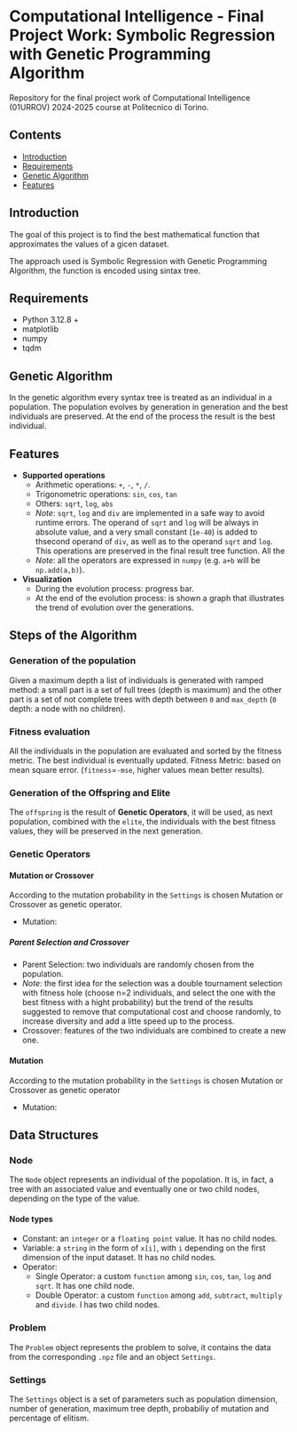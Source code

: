 # Computational Intelligence - Final Project Work: Symbolic Regression with Genetic Programming Algorithm
Repository for the final project work of Computational Intelligence (01URROV) 2024-2025 course at Politecnico di Torino.


## Contents
- [Introduction](#introduction)
- [Requirements](#requirements)
- [Genetic Algorithm](#genetic-algorithm)
- [Features](#features)


## Introduction
The goal of this project is to find the best mathematical function that approximates the values of a gicen dataset.

The approach used is Symbolic Regression with Genetic Programming Algorithm, the function is encoded using sintax tree.


## Requirements
- Python 3.12.8 +
- matplotlib
- numpy
- tqdm


## Genetic Algorithm
In the genetic algorithm every syntax tree is treated as an individual in a population. The population evolves by generation in generation and the best individuals are preserved. At the end of the process the result is the best individual.


## Features
- **Supported operations**
  - Arithmetic operations: `+`, `-`, `*`, `/`.
  - Trigonometric operations: `sin`, `cos`, `tan`
  - Others: `sqrt`, `log`, `abs`
  - *Note*: `sqrt`, `log` and `div` are implemented in a safe way to avoid runtime errors. The operand of `sqrt` and `log` will be always in absolute value, and a very small constant (`1e-40`) is added to thsecond operand of `div`, as well as to the operand `sqrt` and `log`. This operations are preserved in the final result tree function.
  All the 
  - *Note*: all the operators are expressed in `numpy` (e.g. `a+b` will be `np.add(a,b)`).
- **Visualization**
  - During the evolution process: progress bar.
  - At the end of the evolution process: is shown a graph that illustrates the trend of evolution over the generations.


## Steps of the Algorithm
### Generation of the population
Given a maximum depth a list of individuals is generated with ramped method: a small part is a set of full trees (depth is maximum) and the other part is a set of not complete trees with depth between `0` and `max_depth` (`0` depth: a node with no children).

### Fitness evaluation
All the individuals in the population are evaluated and sorted by the fitness metric. The best individual is eventually updated.
Fitness Metric: based on mean square error. (`fitness`=`-mse`, higher values mean better results).

### Generation of the Offspring and Elite
The `offspring` is the result of **Genetic Operators**, it will be used, as next population, combined with the `elite`, the individuals with the best fitness values, they will be preserved in the next generation.

### Genetic Operators
#### Mutation or Crossover
According to the mutation probability in the `Settings` is chosen Mutation or Crossover as genetic operator.
- Mutation:
##### Parent Selection and Crossover
- Parent Selection: two individuals are randomly chosen from the population.
- *Note*: the first idea for the selection was a double tournament selection with fitness hole (choose n=2 individuals, and select the one with the best fitness with a hight probability) but the trend of the results suggested to remove that computational cost and choose randomly, to increase diversity and add a litte speed up to the process.
- Crossover: features of the two individuals are combined to create a new one.
#### Mutation
According to the mutation probability in the `Settings` is chosen Mutation or Crossover as genetic operator
- Mutation:



## Data Structures
### Node
The `Node` object represents an individual of the popolation. It is, in fact, a tree with an associated value and eventually one or two child nodes, depending on the type of the value.
#### Node types
- Constant: an `integer` or a `floating point` value. It has no child nodes.
- Variable: a `string` in the form of `x[i]`, with `i` depending on the first dimension of the input dataset. It has no child nodes.
- Operator:
  - Single Operator: a custom `function` among `sin`, `cos`, `tan`, `log` and `sqrt`. It has one child node.
  - Double Operator: a custom `function` among `add`, `subtract`, `multiply` and `divide`. I has two child nodes.
### Problem
The `Problem` object represents the problem to solve, it contains the data from the corresponding `.npz` file and an object `Settings`.
### Settings
The `Settings` object is a set of parameters such as population dimension, number of generation, maximum tree depth, probabiliy of mutation and percentage of elitism.



````````````

````````````






